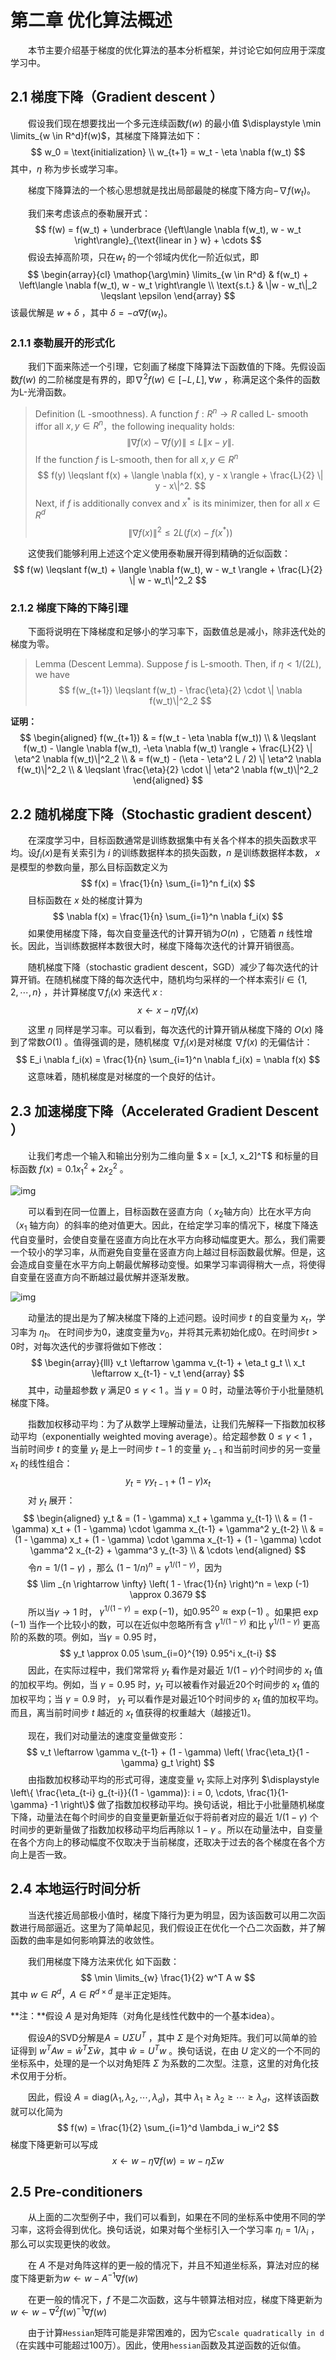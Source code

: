 # 第二章 优化算法概述

&emsp;&emsp;本节主要介绍基于梯度的优化算法的基本分析框架，并讨论它如何应用于深度学习中。

## 2.1 梯度下降（Gradient descent ）

&emsp;&emsp;假设我们现在想要找出一个多元连续函数$f(w)$ 的最小值 $\displaystyle \min \limits_{w \in R^d}f(w)$，其梯度下降算法如下：
$$
w_0 = \text{initialization} \\
w_{t+1} = w_t - \eta \nabla f(w_t)
$$
其中，$\eta$ 称为步长或学习率。

&emsp;&emsp;梯度下降算法的一个核心思想就是找出局部最陡的梯度下降方向$-\nabla f(w_t)$。

&emsp;&emsp;我们来考虑该点的泰勒展开式：
$$
f(w) = f(w_t) + \underbrace {\left\langle \nabla f(w_t), w - w_t \right\rangle}_{\text{linear in } w} + \cdots
$$
 &emsp;&emsp;假设去掉高阶项，只在$w_t$  的一个邻域内优化一阶近似式，即
$$
\begin{array}{cl}
\mathop{\arg\min} \limits_{w \in R^d} &  f(w_t) + \left\langle \nabla f(w_t), w - w_t \right\rangle \\
\text{s.t.} & \|w - w_t\|_2 \leqslant \epsilon
\end{array}
$$
该最优解是 $w + \delta$ ，其中 $\delta = -\alpha \nabla f(w_t)$。

### 2.1.1 泰勒展开的形式化

&emsp;&emsp;我们下面来陈述一个引理，它刻画了梯度下降算法下函数值的下降。先假设函数$f(w)$ 的二阶梯度是有界的，即$\nabla^2 f(w) \in [-L, L], \forall w$ ，称满足这个条件的函数为L-光滑函数。

> Definition (L -smoothness). A function $f: R^n \rightarrow R$ called L- smooth iffor all $x, y \in R^n$，the following inequality holds:
> $$
> \|\nabla f(x) - \nabla f(y)\| \leqslant L \|x - y \|.
> $$
> If the function $f$ is L-smooth, then for all $x, y \in R^n$
> $$
> f(y) \leqslant f(x) + \langle \nabla f(x), y - x \rangle + \frac{L}{2} \| y - x\|^2.
> $$
> Next, if $f$ is additionally convex and $x^*$ is its minimizer, then for all $x \in R^d$
> $$
> \| \nabla f(x)\|^2 \leqslant 2L (f(x) - f(x^*))
> $$

&emsp;&emsp;这使我们能够利用上述这个定义使用泰勒展开得到精确的近似函数：
$$
f(w) \leqslant f(w_t) + \langle \nabla f(w_t), w - w_t \rangle + \frac{L}{2} \| w - w_t\|^2_2
$$

### 2.1.2 梯度下降的下降引理

&emsp;&emsp;下面将说明在下降梯度和足够小的学习率下，函数值总是减小，除非迭代处的梯度为零。

> Lemma (Descent Lemma). Suppose $f$ is L-smooth. Then, if $\eta < 1/(2L)$, we have 
> $$
> f(w_{t+1}) \leqslant f(w_t) - \frac{\eta}{2} \cdot \| \nabla f(w_t)\|^2_2
> $$

**证明：**
$$
\begin{aligned}
f(w_{t+1}) 
& = f(w_t - \eta \nabla f(w_t)) \\
& \leqslant f(w_t) - \langle \nabla f(w_t), -\eta \nabla f(w_t) \rangle + \frac{L}{2} \| \eta^2 \nabla f(w_t)\|^2_2 \\
& = f(w_t) - (\eta - \eta^2 L / 2) \| \eta^2 \nabla f(w_t)\|^2_2 \\
& \leqslant \frac{\eta}{2} \cdot \| \eta^2 \nabla f(w_t)\|^2_2
\end{aligned}
$$

## 2.2 随机梯度下降（Stochastic gradient descent）

&emsp;&emsp;在深度学习中，目标函数通常是训练数据集中有关各个样本的损失函数求平均。设$f_i(x)$是有关索引为 $i$ 的训练数据样本的损失函数，$n$ 是训练数据样本数， $x$ 是模型的参数向量，那么目标函数定义为
$$
f(x) = \frac{1}{n} \sum_{i=1}^n f_i(x)
$$
&emsp;&emsp;目标函数在 $x$ 处的梯度计算为
$$
\nabla f(x) = \frac{1}{n} \sum_{i=1}^n \nabla f_i(x)
$$
&emsp;&emsp;如果使用梯度下降，每次自变量迭代的计算开销为$O(n)$ ，它随着 $n$ 线性增长。因此，当训练数据样本数很大时，梯度下降每次迭代的计算开销很高。

&emsp;&emsp;随机梯度下降（stochastic gradient descent，SGD）减少了每次迭代的计算开销。在随机梯度下降的每次迭代中，随机均匀采样的一个样本索引$i \in \{1,2, \cdots, n\}$ ，并计算梯度$\nabla f_i(x)$  来迭代 $x$ :
$$
x \leftarrow x - \eta \nabla f_i(x)   
$$
&emsp;&emsp;这里 $\eta$ 同样是学习率。可以看到，每次迭代的计算开销从梯度下降的 $O(x)$  降到了常数$O(1)$ 。值得强调的是，随机梯度 $\nabla f_i(x)$是对梯度 $\nabla f(x)$  的无偏估计：
$$
E_i \nabla f_i(x) = \frac{1}{n} \sum_{i=1}^n \nabla f_i(x) = \nabla f(x)
$$
&emsp;&emsp;这意味着，随机梯度是对梯度的一个良好的估计。

## 2.3 加速梯度下降（Accelerated Gradient Descent ）

&emsp;&emsp;让我们考虑一个输入和输出分别为二维向量 $ x = [x_1, x_2]^T$ 和标量的目标函数 $f(x) = 0.1 x_1^2 + 2 x_2^2$ 。

![img](images/ch02/01.jpg)

&emsp;&emsp;可以看到在同一位置上，目标函数在竖直方向（ $x_2$轴方向）比在水平方向（$x_1$ 轴方向）的斜率的绝对值更大。因此，在给定学习率的情况下，梯度下降迭代自变量时，会使自变量在竖直方向比在水平方向移动幅度更大。那么，我们需要一个较小的学习率，从而避免自变量在竖直方向上越过目标函数最优解。但是，这会造成自变量在水平方向上朝最优解移动变慢。如果学习率调得稍大一点，将使得自变量在竖直方向不断越过最优解并逐渐发散。

![img](images/ch02/02.jpg)

&emsp;&emsp;动量法的提出是为了解决梯度下降的上述问题。设时间步 $t$ 的自变量为 $x_t$，学习率为 $\eta_t$。 在时间步为0，速度变量为$v_0$，并将其元素初始化成0。在时间步$t > 0$时，对每次迭代的步骤将做如下修改：
$$
\begin{array}{lll}
v_t \leftarrow \gamma v_{t-1} + \eta_t g_t \\
x_t \leftarrow x_{t-1} - v_t
\end{array}
$$
&emsp;&emsp;其中，动量超参数 $\gamma$  满足$0 \leqslant \gamma < 1$ 。当 $\gamma = 0$ 时，动量法等价于小批量随机梯度下降。

&emsp;&emsp;指数加权移动平均：为了从数学上理解动量法，让我们先解释一下指数加权移动平均（exponentially weighted moving average）。给定超参数 $0 \leqslant \gamma < 1$ ，当前时间步 $t$ 的变量 $y_t$ 是上一时间步 $t-1$ 的变量 $y_{t-1}$ 和当前时间步的另一变量 $x_t$ 的线性组合：
$$
y_t = \gamma y_{t-1} + (1 - \gamma) x_t
$$
&emsp;&emsp;对 $y_t$ 展开：
$$
\begin{aligned}
y_t
& = (1 - \gamma) x_t + \gamma y_{t-1} \\
& = (1 - \gamma) x_t + (1 - \gamma) \cdot \gamma x_{t-1} + \gamma^2 y_{t-2} \\
& = (1 - \gamma) x_t + (1 - \gamma) \cdot \gamma x_{t-1} + (1 - \gamma) \cdot \gamma^2 x_{t-2} + \gamma^3 y_{t-3} \\
& \cdots
\end{aligned}
$$
&emsp;&emsp;令$n = 1/(1 - \gamma)$ ，那么 $(1 - 1/n)^n = \gamma^{1/(1 - \gamma)}$，因为
$$
\lim _{n \rightarrow \infty} \left( 1 - \frac{1}{n} \right)^n = \exp (-1) \approx 0.3679
$$
&emsp;&emsp;所以当$\gamma \rightarrow 1$  时， $\gamma^{1/ (1 - \gamma)} = \exp(-1)$，如$0.95^{20} \approx \exp(-1)$ 。如果把 $\exp(-1)$ 当作一个比较小的数，可以在近似中忽略所有含 $\gamma^{1 / (1 - \gamma)}$ 和比 $\gamma ^ {1 / (1 - \gamma)}$ 更高阶的系数的项。例如，当$\gamma = 0.95$ 时，
$$
y_t \approx 0.05 \sum_{i=0}^{19} 0.95^i x_{t-i}
$$
&emsp;&emsp;因此，在实际过程中，我们常常将 $y_t$ 看作是对最近 $1 / (1 - \gamma)$个时间步的 $x_t$ 值的加权平均。例如，当 $\gamma = 0.95$ 时，$y_t$ 可以被看作对最近20个时间步的 $x_t$ 值的加权平均；当 $\gamma = 0.9$ 时， $y_t$ 可以看作是对最近10个时间步的 $x_t$ 值的加权平均。而且，离当前时间步 $t$ 越近的 $x_t$ 值获得的权重越大（越接近1)。

&emsp;&emsp;现在，我们对动量法的速度变量做变形：
$$
v_t \leftarrow \gamma v_{t-1} + (1 - \gamma) \left( \frac{\eta_t}{1 - \gamma} g_t \right)
$$
&emsp;&emsp;由指数加权移动平均的形式可得，速度变量 $v_t$  实际上对序列 $\displaystyle \left\{ \frac{\eta_{t-i} g_{t-i}}{(1 - \gamma)}: i = 0, \cdots, \frac{1}{1-\gamma} -1 \right\}$ 做了指数加权移动平均。换句话说，相比于小批量随机梯度下降，动量法在每个时间步的自变量更新量近似于将前者对应的最近 $1 / (1 - \gamma)$ 个时间步的更新量做了指数加权移动平均后再除以 $1 - \gamma$ 。所以在动量法中，自变量在各个方向上的移动幅度不仅取决于当前梯度，还取决于过去的各个梯度在各个方向上是否一致。

## 2.4 本地运行时间分析

&emsp;&emsp;当迭代接近局部极小值时，梯度下降行为更为明显，因为该函数可以用二次函数进行局部逼近。这里为了简单起见，我们假设正在优化一个凸二次函数，并了解函数的曲率是如何影响算法的收敛性。

&emsp;&emsp;我们用梯度下降方法来优化 如下函数：
$$
\min \limits_{w} \frac{1}{2} w^T A w
$$
其中 $w \in R^d$，$A \in R^{d \times d}$ 是半正定矩阵。

**注：**假设 $A$ 是对角矩阵（对角化是线性代数中的一个基本idea）。

&emsp;&emsp;假设$A$的SVD分解是$A = U \Sigma U^T$ ，其中 $\Sigma$ 是个对角矩阵。我们可以简单的验证得到 $w^T A w = \hat{w}^T \Sigma \hat{w}$，其中 $\hat{w} = U^T w$ 。换句话说，在由 $U$ 定义的一个不同的坐标系中，处理的是一个以对角矩阵 $\Sigma$ 为系数的二次型。注意，这里的对角化技术仅用于分析。

&emsp;&emsp;因此，假设 $A = \text{diag} (\lambda_1, \lambda_2, \cdots, \lambda_d)$，其中 $\lambda_1 \geqslant \lambda_2 \geqslant \cdots \geqslant \lambda_d$，这样该函数就可以化简为 
$$
f(w) = \frac{1}{2} \sum_{i=1}^d \lambda_i w_i^2
$$
梯度下降更新可以写成 
$$
x \leftarrow w - \eta \nabla f(w) = w - \eta \Sigma w
$$

## 2.5 Pre-conditioners

&emsp;&emsp;从上面的二次型例子中，我们可以看到，如果在不同的坐标系中使用不同的学习率，这将会得到优化。换句话说，如果对每个坐标引入一个学习率 $\eta_i = 1/\lambda_i$ ，那么可以实现更快的收敛。

&emsp;&emsp;在 $A$ 不是对角阵这样的更一般的情况下，并且不知道坐标系，算法对应的梯度下降更新为$w \leftarrow w - A^{-1} \nabla f(w)$

&emsp;&emsp;在更一般的情况下，$f$ 不是二次函数，这与牛顿算法相对应，梯度下降更新为$w \leftarrow w - \nabla^2 f(w)^{-1} \nabla f(w)$  

&emsp;&emsp;由于计算`Hessian`矩阵可能是非常困难的，因为它`scale quadratically in d`（在实践中可能超过100万）。因此，使用`hessian`函数及其逆函数的近似值。